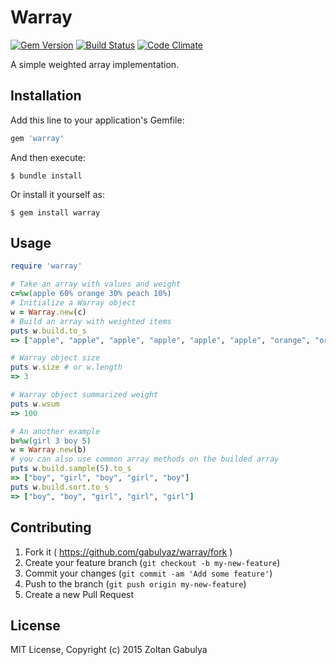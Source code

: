 # Warray

[![Gem Version](https://badge.fury.io/rb/warray.svg)](http://badge.fury.io/rb/warray)
[![Build Status](https://travis-ci.org/gabulyaz/warray.svg?branch=master)](https://travis-ci.org/gabulyaz/warray)
[![Code Climate](https://codeclimate.com/github/gabulyaz/luhn_pro/badges/gpa.svg)](https://codeclimate.com/github/gabulyaz/luhn_pro)


A simple weighted array implementation.

## Installation

Add this line to your application's Gemfile:

```ruby
gem 'warray'
```

And then execute:

    $ bundle install

Or install it yourself as:

    $ gem install warray

## Usage

```ruby
require 'warray'

# Take an array with values and weight
c=%w(apple 60% orange 30% peach 10%)
# Initialize a Warray object
w = Warray.new(c)
# Build an array with weighted items
puts w.build.to_s
=> ["apple", "apple", "apple", "apple", "apple", "apple", "orange", "orange", "orange", "peach"]

# Warray object size
puts w.size # or w.length
=> 3

# Warray object summarized weight
puts w.wsum
=> 100

# An another example
b=%w(girl 3 boy 5)
w = Warray.new(b)
# you can also use common array methods on the builded array
puts w.build.sample(5).to_s
=> ["boy", "girl", "boy", "girl", "boy"]
puts w.build.sort.to_s
=> ["boy", "boy", "girl", "girl", "girl"]

```



## Contributing

1. Fork it ( https://github.com/gabulyaz/warray/fork )
2. Create your feature branch (`git checkout -b my-new-feature`)
3. Commit your changes (`git commit -am 'Add some feature'`)
4. Push to the branch (`git push origin my-new-feature`)
5. Create a new Pull Request

## License

MIT License, Copyright (c) 2015 Zoltan Gabulya
